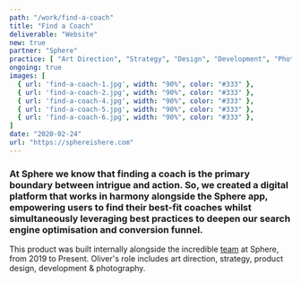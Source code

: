 ```yaml
---
path: "/work/find-a-coach"
title: "Find a Coach"
deliverable: "Website"
new: true
partner: "Sphere"
practice: [ "Art Direction", "Strategy", "Design", "Development", "Photography" ]
ongoing: true
images: [
  { url: 'find-a-coach-1.jpg', width: "90%", color: "#333" },
  { url: 'find-a-coach-2.jpg', width: "90%", color: "#333" },
  { url: 'find-a-coach-4.jpg', width: "90%", color: "#333" },
  { url: 'find-a-coach-5.jpg', width: "90%", color: "#333" },
  { url: 'find-a-coach-6.jpg', width: "90%", color: "#333" },
]
date: "2020-02-24"
url: "https://sphereishere.com"
---
```


### At Sphere we know that finding a coach is the primary boundary between intrigue and action. So, we created a digital platform that works in harmony alongside the Sphere app, empowering users to find their best-fit coaches whilst simultaneously leveraging best practices to deepen our search engine optimisation and conversion funnel.

This product was built internally alongside the incredible [team](https://www.linkedin.com/company/sphereishere/people/) at Sphere, from 2019 to Present. Oliver's role includes art direction, strategy, product design, development & photography.
